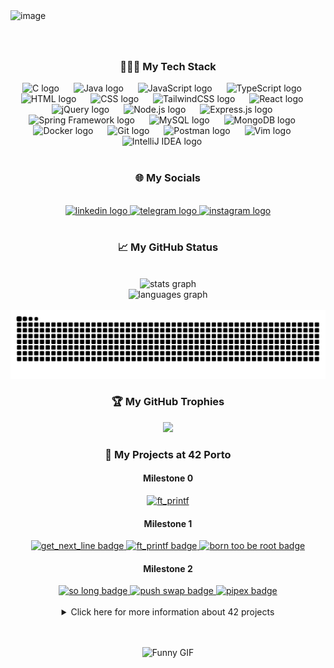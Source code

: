 <img width="1041" height="312" alt="image" src="https://github.com/user-attachments/assets/71fdb8cc-5e94-47b4-8d26-01a9494220cb" />

###

<br clear="both">

<h3 align="center">👨🏼‍💻 My Tech Stack</h3>
<!-- Programming Languages -->
<div align="center">
  <img src="https://skillicons.dev/icons?i=c" height="47" alt="C logo" />
  <img width="15" />
  <img src="https://skillicons.dev/icons?i=java" height="47" alt="Java logo" />
  <img width="15" />
  <img src="https://skillicons.dev/icons?i=js" height="47" alt="JavaScript logo" />
  <img width="15" />
  <img src="https://skillicons.dev/icons?i=ts" height="47" alt="TypeScript logo" />
  <img width="15" />
<!-- Frontend Technologies -->
  <img src="https://skillicons.dev/icons?i=html" height="47" alt="HTML logo" />
  <img width="15" />
  <img src="https://skillicons.dev/icons?i=css" height="47" alt="CSS logo" />
  <img width="15" />
  <img src="https://skillicons.dev/icons?i=tailwind" height="47" alt="TailwindCSS logo" />
  <img width="15" />
  <img src="https://skillicons.dev/icons?i=react" height="47" alt="React logo" />
  <img width="15" />
  <img src="https://skillicons.dev/icons?i=jquery" height="47" alt="jQuery logo" />
  <img width="15" />
<!-- Backend Technologies -->
  <img src="https://skillicons.dev/icons?i=nodejs" height="47" alt="Node.js logo" />
  <img width="15" />
  <img src="https://skillicons.dev/icons?i=express" height="47" alt="Express.js logo" />
  <img width="15" />
  <img src="https://skillicons.dev/icons?i=spring" height="47" alt="Spring Framework logo" />
  <img width="15" />
<!-- Databases -->
  <img src="https://skillicons.dev/icons?i=mysql" height="47" alt="MySQL logo" />
  <img width="15" />
  <img src="https://skillicons.dev/icons?i=mongodb" height="47" alt="MongoDB logo" />
  <img width="15" />
<!-- Tools & Platforms -->
  <img src="https://skillicons.dev/icons?i=docker" height="47" alt="Docker logo" />
  <img width="15" />
  <img src="https://skillicons.dev/icons?i=git" height="47" alt="Git logo" />
  <img width="15" />
  <img src="https://skillicons.dev/icons?i=postman" height="47" alt="Postman logo" />
  <img width="15" />
<!-- Editors / IDEs -->
  <img src="https://skillicons.dev/icons?i=vim" height="47" alt="Vim logo" />
  <img width="15" />
  <img src="https://skillicons.dev/icons?i=idea" height="47" alt="IntelliJ IDEA logo" />
  <img width="15" />
</div>
<br clear="both">

<h3 align="center">🌐 My Socials</h3>


<br clear="both">

<div align="center">
  <a href="https://www.linkedin.com/in/danieldfonseca/" target="_blank">
    <img src="https://img.shields.io/static/v1?message=LinkedIn&logo=linkedin&label=&color=0077B5&logoColor=white&labelColor=&style=for-the-badge" height="35" alt="linkedin logo"  />
  </a>
  <a href="t.me/simbolado" target="_blank">
    <img src="https://img.shields.io/static/v1?message=Telegram&logo=telegram&label=&color=2CA5E0&logoColor=white&labelColor=&style=for-the-badge" height="35" alt="telegram logo"  />
  </a>
  <a href="https://www.instagram.com/daniel_fonn/?igsh=bjkycGptcDl4c2s4" target="_blank">
    <img src="https://img.shields.io/static/v1?message=Instagram&logo=instagram&label=&color=E4405F&logoColor=white&labelColor=&style=for-the-badge" height="35" alt="instagram logo"  />
  </a>
</div>



<br clear="both">

<h3 align="center">📈 My GitHub Status</h3>

<br clear="both">

<div align="center">
  <img src="https://github-readme-stats.vercel.app/api?username=danielfonsecaa&hide_title=true&hide_rank=false&show_icons=true&include_all_commits=true&count_private=true&disable_animations=false&theme=radical&locale=en&hide_border=true" height="155" alt="stats graph" /> <br>
  <img src="https://github-readme-stats.vercel.app/api/top-langs?username=danielfonsecaa&locale=en&hide_title=false&layout=compact&card_width=320&langs_count=6&theme=radical&hide_border=true" height="190" alt="languages graph"  />
</div>

<br clear="both">

<img src="https://raw.githubusercontent.com/danielfonsecaa/danielfonsecaa/output/snake.svg" alt="Snake animation" />

<h3 align="center">🏆 My GitHub Trophies</h3>
<div align="center">
 
 ![](https://github-profile-trophy.vercel.app/?username=Danielfonsecaa&theme=radical&no-frame=true&no-bg=true&margin-w=4&column=-1)
</div>

<h3 align="center">🚀 My Projects at 42 Porto</h3>
<h4 align="center">Milestone 0</h4>

  <div align="center">
  <a href="https://github.com/DanielFonsecaa/libft" target="_blank">
    <img src="https://github.com/user-attachments/assets/0f9131f8-f78f-4b9a-8954-6a7eee0874f6" alt="ft_printf" />
  </a>
</div>

<h4 align="center">Milestone 1</h4>

<div align="center">
  <a href="https://github.com/DanielFonsecaa/get_next_line" target="_blank">
    <img src="https://github.com/user-attachments/assets/7eec8a00-df10-4d70-9836-552cb0f3aaad" alt="get_next_line badge" />
  </a>
  <a href="https://github.com/DanielFonsecaa/printf" target="_blank">
    <img src="https://github.com/user-attachments/assets/3f3d64d1-86a8-498e-b18d-bdeae55f2a86" alt="ft_printf badge" />
  </a>
 </a>
  <a href="https://github.com/DanielFonsecaa/Born2BeRoot" target="_blank">
    <img src="https://github.com/user-attachments/assets/714acb59-4011-469e-9127-2abfa9379501" alt="born too be root badge" />
  </a>
 
</div>

<h4 align="center">Milestone 2</h4>
<div align="center">
  <a href="https://github.com/DanielFonsecaa/So-long-42" target="_blank">
    <img src="https://github.com/user-attachments/assets/44d134a2-1f0b-4473-afdd-ba9ec909b5a8" alt="so long badge" />
  </a>
   <a href="https://github.com/DanielFonsecaa/Push_swap-42" target="_blank">
    <img src="https://github.com/user-attachments/assets/0528f99a-4570-46b8-80b1-6b8af3df8cd8" alt="push swap badge" />
  </a>
 <a href="https://github.com/DanielFonsecaa/Pipex-42" target="_blank">
    <img src="https://github.com/user-attachments/assets/6ac48d02-1374-4a69-92c0-ada8e9cd82d4" alt="pipex badge" />
  </a>

</div>
<br>

<details align="center">
<summary align="center">Click here for more information about 42 projects</summary>

<h3 align="center">C PROJECTS</h3>
<div align="center">
	
| C Project                                                                                     | Grade                                                             | Evaluation Information           |
| :-------------------------------------------------------------------------------------------- | :---------------------------------------------------------------- | :------------------------------- |
| [Libft](https://github.com/DanielFonsecaa/libft) | <img src="https://img.shields.io/badge/125%20%2F%20100%20%E2%98%85-sucess"/>  | `3 peers` `30 mins` `moulinette` |
| [GetNexLine](https://github.com/DanielFonsecaa/get_next_line) | <img src="https://img.shields.io/badge/112%20%2F%20100%20%E2%98%85-sucess"/>  | `3 peers` `30 mins` `moulinette` |
| [Printf](https://github.com/DanielFonsecaa/printf) | <img src="https://img.shields.io/badge/100%20%2F%20100%20%E2%98%85-sucess"/>  | `3 peers` `30 mins` `moulinette` |
| [Born2BeRoot](https://github.com/DanielFonsecaa/Born2BeRoot) | <img src="https://img.shields.io/badge/100%20%2F%20100%20%E2%98%85-sucess"/>  | `3 peers` `30 mins` |
| [So_long](https://github.com/DanielFonsecaa/So-long-42) | <img src="https://img.shields.io/badge/124%20%2F%20100%20%E2%98%85-sucess"/>  | `3 peers` `30 mins`  |
| [Push_Swap](https://github.com/DanielFonsecaa/Push_swap-42) | <img src="https://img.shields.io/badge/84%20%2F%20100%20%E2%98%85-sucess"/>  | `3 peers` `30 mins`  |
| [Pipex](https://github.com/DanielFonsecaa/Pipex-42) | <img src="https://img.shields.io/badge/125%20%2F%20100%20%E2%98%85-sucess"/>  | `3 peers` `30 mins`  |

</div>

<h3 align="center">PISCINE PROJECTS</h3>
<div align="center">

| C Pscine Project                                                                                     | Grade                                                             | Evaluation Information           |
| :-------------------------------------------------------------------------------------------- | :---------------------------------------------------------------- | :------------------------------- |
| [Piscine C 00](https://github.com/DanielFonsecaa/42piscine) | <img src="https://img.shields.io/badge/85%20%2F%20100-success"/>  | `2 peers` `15 mins` `moulinette` |
| [Piscine C 01](https://github.com/DanielFonsecaa/42piscine) | <img src="https://img.shields.io/badge/100%20%2F%20100-success"/> | `2 peers` `15 mins` `moulinette` |
| [Piscine C 02](https://github.com/DanielFonsecaa/42piscine) | <img src="https://img.shields.io/badge/75%20%2F%20100-success"/>  | `2 peers` `15 mins` `moulinette` |
| [Piscine C 03](https://github.com/DanielFonsecaa/42piscine) | <img src="https://img.shields.io/badge/75%20%2F%20100-success"/> | `2 peers` `15 mins` `moulinette` |
| [Piscine C 04](https://github.com/DanielFonsecaa/42piscine) | <img src="https://img.shields.io/badge/100%20%2F%20100-success"/>  | `2 peers` `15 mins` `moulinette` |
| [Piscine C 05](https://github.com/DanielFonsecaa/42piscine) | <img src="https://img.shields.io/badge/80%20%2F%20100-success"/>  | `2 peers` `15 mins` `moulinette` |
| [Piscine C 06](https://github.com/DanielFonsecaa/42piscine) | <img src="https://img.shields.io/badge/100%20%2F%20100-success"/> | `2 peers` `15 mins` `moulinette` |
| [Piscine C 07](https://github.com/DanielFonsecaa/42piscine) | <img src="https://img.shields.io/badge/80%20%2F%20100-success"/>  | `2 peers` `15 mins` `moulinette` |
| [Piscine C 08](https://github.com/DanielFonsecaa/42piscine) | <img src="https://img.shields.io/badge/100%20%2F%20100-success"/> | `2 peers` `15 mins` `moulinette` |

</div>
	
</details>

<br>
<br>

<div align="center">
 
 ![Funny GIF](https://i.imgflip.com/9sk18z.gif)
</div>




